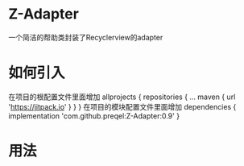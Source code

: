 # Z-Adapter
一个简洁的帮助类封装了Recyclerview的adapter
# 如何引入
在项目的根配置文件里面增加
allprojects {
		repositories {
			...
			maven { url 'https://jitpack.io' }
		}
	}
在项目的模块配置文件里面增加
dependencies {
  	implementation 'com.github.preqel:Z-Adapter:0.9'
}
# 用法

